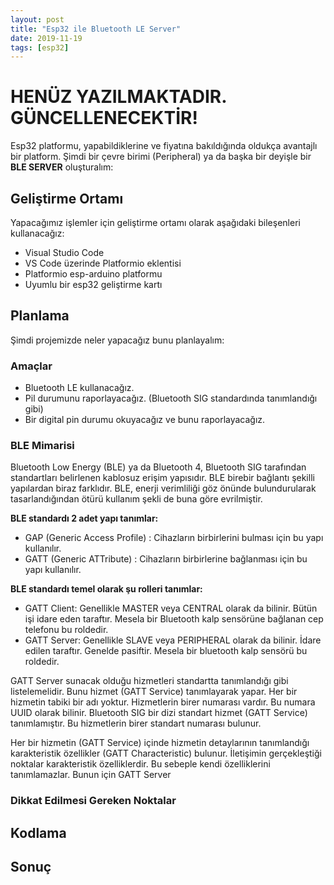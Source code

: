 ```yaml
---
layout: post
title: "Esp32 ile Bluetooth LE Server"
date: 2019-11-19
tags: [esp32]
---
```


# HENÜZ YAZILMAKTADIR. GÜNCELLENECEKTİR!

Esp32 platformu, yapabildiklerine ve fiyatına bakıldığında oldukça avantajlı bir platform. Şimdi bir çevre birimi (Peripheral) ya da başka bir deyişle bir **BLE SERVER** oluşturalım:

## Geliştirme Ortamı

Yapacağımız işlemler için geliştirme ortamı olarak aşağıdaki bileşenleri kullanacağız:

* Visual Studio Code
* VS Code üzerinde Platformio eklentisi
* Platformio esp-arduino platformu
* Uyumlu bir esp32 geliştirme kartı

## Planlama

Şimdi projemizde neler yapacağız bunu planlayalım:

### Amaçlar

* Bluetooth LE kullanacağız.
* Pil durumunu raporlayacağız. (Bluetooth SIG standardında tanımlandığı gibi)
* Bir digital pin durumu okuyacağız ve bunu raporlayacağız.

### BLE Mimarisi

Bluetooth Low Energy (BLE) ya da Bluetooth 4, Bluetooth SIG tarafından standartları belirlenen kablosuz erişim yapısıdır. BLE birebir bağlantı şekilli yapılardan biraz farklıdır. BLE, enerji verimliliği göz önünde bulundurularak tasarlandığından ötürü kullanım şekli de buna göre evrilmiştir.

**BLE standardı 2 adet yapı tanımlar:**
* GAP (Generic Access Profile) : Cihazların birbirlerini bulması için bu yapı kullanılır.
* GATT (Generic ATTribute) : Cihazların birbirlerine bağlanması için bu yapı kullanılır.

**BLE standardı temel olarak şu rolleri tanımlar:**
* GATT Client: Genellikle MASTER veya CENTRAL olarak da bilinir. Bütün işi idare eden taraftır. Mesela bir Bluetooth kalp sensörüne bağlanan cep telefonu bu roldedir.
* GATT Server: Genellikle SLAVE veya PERIPHERAL olarak da bilinir. İdare edilen taraftır. Genelde pasiftir. Mesela bir bluetooth kalp sensörü bu roldedir.

GATT Server sunacak olduğu hizmetleri standartta tanımlandığı gibi listelemelidir. Bunu hizmet (GATT Service) tanımlayarak yapar. Her bir hizmetin tabiki bir adı yoktur. Hizmetlerin birer numarası vardır. Bu numara UUID olarak bilinir. Bluetooth SIG bir dizi standart hizmet (GATT Service) tanımlamıştır. Bu hizmetlerin birer standart numarası bulunur. 

Her bir hizmetin (GATT Service) içinde hizmetin detaylarının tanımlandığı karakteristik özellikler (GATT Characteristic) bulunur. İletişimin gerçekleştiği noktalar karakteristik özelliklerdir. Bu sebeple kendi özelliklerini tanımlamazlar. Bunun için GATT Server 

### Dikkat Edilmesi Gereken Noktalar

## Kodlama

## Sonuç
